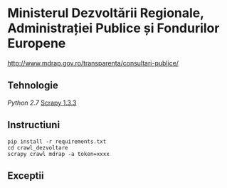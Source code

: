 # Ministerul Dezvoltării Regionale, Administrației Publice și Fondurilor Europene

http://www.mdrap.gov.ro/transparenta/consultari-publice/

## Tehnologie

*Python 2.7*
[Scrapy 1.3.3](https://scrapy.org/)

## Instructiuni

```
pip install -r requirements.txt
cd crawl_dezvoltare
scrapy crawl mdrap -a token=xxxx
```

## Exceptii